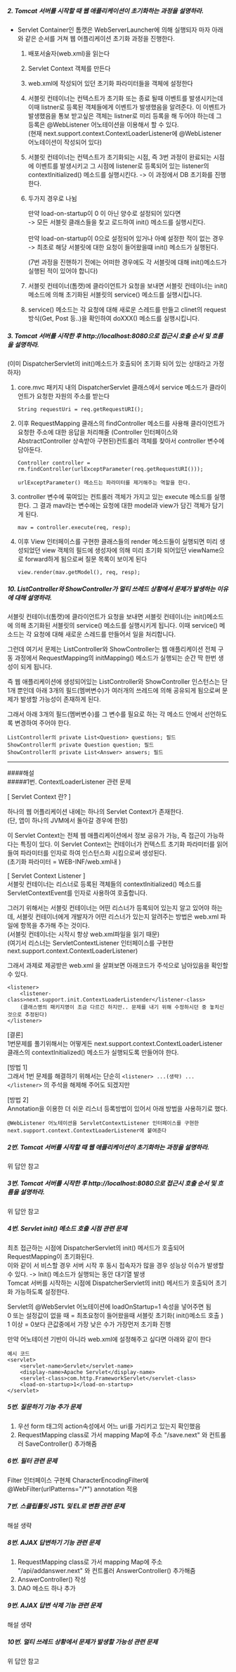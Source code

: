 ##### 2. Tomcat 서버를 시작할 때 웹 애플리케이션이 초기화하는 과정을 설명하라.
* Servlet Container인 톰캣은 WebServerLauncher에 의해 실행되자 마자 아래와 같은 순서를 거쳐 웹 어플리케이션 초기화 과정을 진행한다.

	1. 배포서술자(web.xml)을 읽는다
	2. Servlet Context 객체를 만든다
	3. web.xml에 작성되어 있던 초기화 파라미터들을 객체에 설정한다
	4. 서블릿 컨테이너는 컨텍스트가 초기화 또는 종료 될때 이벤트를 발생시키는데 이때 listner로 등록된 객체들에게 이벤트가 발생했음을 알려준다.
	이 이벤트가 발생했음을 통보 받고싶은 객체는 listner로 미리 등록을 해 두어야 하는데 그 등록은 @WebListener 어노테이션을 이용해서 할 수 있다.<br>
	(현재 next.support.context.ContextLoaderListener에 @WebListener 어노테이션이 작성되어 있다)
	5. 서블릿 컨테이너는 컨텍스트가 초기화되는 시점, 즉 3번 과정이 완료되는 시점에 이벤트를 발생시키고 그 시점에 listener로 등록되어 있는 listener의 contextInitialized() 메소드를 실행시킨다. -> 이 과정에서 DB 초기화를 진행한다.
	
	6. 두가지 경우로 나뉨<br>
	
		만약 load-on-startup이 0 이 아닌 양수로 설정되어 있다면<br>
			-> 모든 서블릿 클래스들을 찾고 로드하여 init() 메소드를 실행시킨다.
		<br><br>
		만약 load-on-startup이 0으로 설정되어 있거나 아예 설정한 적이 없는 경우<br>
			-> 최초로 해당 서블릿에 대한 요청이 들어왔을떄 init() 메소드가 실행된다.

		(7번 과정을 진핸하기 전에는 어떠한 경우에도 각 서블릿에 대해 init()메소드가 실행된 적이 있어야 합니다)<br>

	7. 서블릿 컨테이너(톰캣)에 클라이언트가 요청을 보내면 서블릿 컨테이너는 init()메소드에 의해 초기화된 서블릿의 service() 메소드를 실행시킵니다.

	8. service() 메소드는 각 요청에 대해 새로운 스레드를 만들고 clinet의 request 방식(Get, Post 등..)을 확인하여 doXXX() 메소드를 실행시킵니다.

##### 3. Tomcat 서버를 시작한 후 http://localhost:8080으로 접근시 호출 순서 및 흐름을 설명하라.
(이미 DispatcherServlet의 init()메소드가 호출되어 초기화 되어 있는 상태라고 가정하자)

1. core.mvc 패키지 내의 DispatcherServlet 클래스에서 service 메소드가 클라이언트가 요청한 자원의 주소를 받는다
	
	```
	String requestUri = req.getRequestURI();
	```

2. 이후 RequestMapping 클래스의 findController 메소드를 사용해 클라이언트가 요청한 주소에 대한 응답을 처리해줄 (Controller 인터페이스와 AbstractController 상속받아 구현된)컨트롤러 객체를 찾아서 controller 변수에 담아둔다.
	
	```
	Controller controller = rm.findController(urlExceptParameter(req.getRequestURI()));

	urlExceptParameter() 메소드는 파라미터를 제거해주는 역할을 한다.
	```

3. controller 변수에 묶여있는 컨트롤러 객체가 가지고 있는 execute 메소드를 실행한다.
그 결과 mav라는 변수에는 요청에 대한 model과 view가 담긴 객체가 담기게 된다.

	```
	mav = controller.execute(req, resp);
	```

4. 이후 View 인터페이스를 구현한 클래스들의 render 메소드들이 실행되면 미리 생성되었던 view 객체의 필드에 생성자에 의해 미리 초기화 되어있던 viewName으로 forward하게 됨으로써 질문 목록이 보이게 된다

	```
	view.render(mav.getModel(), req, resp);
	```

##### 10. ListController와 ShowController가 멀티 쓰레드 상황에서 문제가 발생하는 이유에 대해 설명하라.
서블릿 컨테이너(톰캣)에 클라이언트가 요청을 보내면 서블릿 컨테이너는 init()메소드에 의해 초기화된 서블릿의 service() 메소드를 실행시키게 됩니다. 이때 service() 메소드는 각 요청에 대해 새로운 스레드를 만들어서 일을 처리합니다.

그런데 여기서 문제는 ListController와 ShowController는 웹 애플리케이션 전체 구동 과정에서 RequestMapping의 initMapping() 메소드가 실행되는 순간 딱 한번 생성이 되게 됩니다.

즉 웹 애플리케이션에 생성되어있는 ListController와 ShowController 인스턴스는 단 1개 뿐인데 아래 3개의 필드(멤버변수)가 여러개의 쓰레드에 의해 공유되게 됨으로써 문제가 발생할 가능성이 존재하게 된다.

그래서 아래 3개의 필드(멤버변수)를 그 변수를 필요로 하는 각 메소드 안에서 선언하도록 변경하여 주어야 한다.

```
ListController의 private List<Question> questions; 필드
ShowController의 private Question question; 필드
ShowController의 private List<Answer> answers; 필드
```






---
####해설<br>
#####1번. ContextLoaderListener 관련 문제

[ Servlet Context 란? ]

하나의 웹 어플리케이션 내에는 하나의 Servlet Context가 존재한다.<br>
(단, 앱이 하나의 JVM에서 돌아갈 경우에 한정)

이 Servlet Context는 전체 웹 애플리케이션에서 정보 공유가 가능, 즉 접근이 가능하다는 특징이 있다.
이 Servlet Context는 컨테이너가 컨텍스트 초기화 파라미터를 읽어들여 파라미터를 인자로 하여 인스턴스화 시킴으로써 생성된다.<br>
(초기화 파라미터 = WEB-INF/web.xml내 <context-param></context-param>)

[ Servlet Context Listener ]<br>
서블릿 컨테이너는 리스너로 등록된 객체들의 contextInitialized() 메소드를 ServletContextEvent를 인자로 사용하여 호출합니다.

그러기 위해서는 서블릿 컨테이너는 어떤 리스너가 등록되어 있는지 알고 있어야 하는데, 서블릿 컨테이너에게 개발자가 어떤 리스너가 있는지 알려주는 방법은 web.xml 파일에 <listener> 항목을 추가해 주는 것이다.<br>
(서블릿 컨테이너는 시작시 항상 web.xml파일을 읽기 때문)<br>
(여기서 리스너는 ServletContextListener 인터페이스를 구현한 next.support.context.ContextLoaderListener)

그래서 과제로 제공받은 web.xml 을 살펴보면 아래코드가 주석으로 남아있음을 확인할 수 있다.<br>
```
<listener>
	<listener-class>next.support.init.ContextLoaderListender</listener-class>
	(클래스명의 패키지명이 조금 다르긴 하지만.. 문제를 내기 위해 수정하시던 중 놓치신 것으로 추정된다)
</listener>
```

[결론]<br>
1번문제를 풀기위해서는 어떻게든 next.support.context.ContextLoaderListener 클래스의 contextInitialized() 메소드가 실행되도록 만들어야 한다.

[방법 1]<br>
그래서 1번 문제를 해결하기 위해서는 단순히 ```<listener> ...(생략) ... </listener>``` 의 주석을 해제해 주어도 되겠지만

[방법 2]<br>
Annotation을 이용한 더 쉬운 리스너 등록방법이 있어서 아래 방법을 사용하기로 했다.

```
@WebListener 어노테이션을 ServletContextListener 인터페이스를 구현한
next.support.context.ContextLoaderListener에 붙여준다 
```


##### 2번. Tomcat 서버를 시작할 때 웹 애플리케이션이 초기화하는 과정을 설명하라.

위 답안 참고

##### 3번. Tomcat 서버를 시작한 후 http://localhost:8080으로 접근시 호출 순서 및 흐름을 설명하라.

위 답안 참고

##### 4번. Servlet init() 메소드 호출 시점 관련 문제
최초 접근하는 시점에 DispatcherServlet의 init() 메서드가 호출되어 RequestMapping이 초기화된다.<br>
이와 같이 서 비스할 경우 서버 시작 후 동시 접속자가 많을 경우 성능상 이슈가 발생할 수 있다. -> Init() 메소드가 실행되는 동안 대기열 발생<br>
Tomcat 서버를 시작하는 시점에 DispatcherServlet의 init() 메서드가 호출되어 초기화 가능하도록 설정한다.<br>

Servlet의 @WebServlet 어노테이션에 loadOnStartup=1 속성을 넣어주면 됨<br>
0 또는 설정값이 없을 때 = 최초요청이 들어왔을때 서블릿 초기화( init()메소드 호출 )<br>
1 이상 = 0보다 큰값중에서 가장 낮은 수가 가장먼저 초기화 진행<br>

만약 어노테이션 기반이 아니라 web.xml에 설정해주고 싶다면 아래와 같이 한다

```
예시 코드
<servlet>
    <servlet-name>Servlet</servlet-name>
    <display-name>Apache Servlet</display-name>
    <servlet-class>com.http.FrameworkServlet</servlet-class>
    <load-on-startup>1</load-on-startup>
</servlet> 
```

##### 5번. 질문하기 기능 추가 문제
1. 우선 form 태그의 action속성에서 어느 uri를 가리키고 있는지 확인했음
2. RequestMapping class로 가서 mapping Map에 주소 "/save.next" 와 컨트롤러 SaveController() 추가해줌

##### 6번. 필터 관련 문제
Filter 인터페이스 구현체 CharacterEncodingFilter에 @WebFilter(urlPatterns="/*") annotation 적용

##### 7번. 스클립틀릿 JSTL 및 EL로 변환 관련 문제

해설 생략

##### 8번. AJAX 답변하기 기능 관련 문제
1. RequestMapping class로 가서 mapping Map에 주소 "/api/addanswer.next" 와 컨트롤러 AnswerController() 추가해줌
2. AnswerController() 작성
3. DAO 메소드 하나 추가

##### 9번. AJAX 답변 삭제 기능 관련 문제

해설 생략

##### 10번. 멀티 쓰레드 상황에서 문제가 발생할 가능성 관련 문제

위 답안 참고